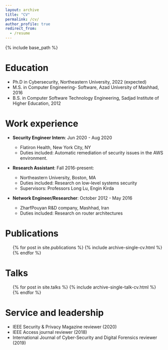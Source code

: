 ```yaml
---
layout: archive
title: "CV"
permalink: /cv/
author_profile: true
redirect_from:
  - /resume
---
```


{% include base_path %}

Education
======
* Ph.D in Cybersecurity, Northeastern University, 2022 (expected)
* M.S. in Computer Engineering- Software, Azad University of Mashhad, 2016
* B.S. in Computer Software Technology Engineering, Sadjad Institute of Higher Education, 2012

Work experience
======
* **Security Engineer Intern**: Jun 2020 - Aug 2020
  * Flatiron Health, New York City, NY
  * Duties included: Automatic remediation of security issues in the AWS environment.
  
* **Research Assistant**: Fall 2016-present: 
  * Northeastern University, Boston, MA
  * Duties included: Research on low-level systems security
  * Supervisors: Professors Long Lu, Engin Kirda

* **Network Engineer/Researcher**: October 2012 - May 2016
  * ZharfPouyan R&D company, Mashhad, Iran
  * Duties included: Research on router architectures 
  


<!-- Skills
======
* Vulnerability Analysis in C/C++
* Binary Analysis
  * Sub-skill 2.1
  * Sub-skill 2.2
  * Sub-skill 2.3
* Skill 3 -->

Publications
======
  <ul>{% for post in site.publications %}
    {% include archive-single-cv.html %}
  {% endfor %}</ul>
  
Talks
======
  <ul>{% for post in site.talks %}
    {% include archive-single-talk-cv.html %}
  {% endfor %}</ul>
  
<!-- Teaching
======
  <ul>{% for post in site.teaching %}
    {% include archive-single-cv.html %}
  {% endfor %}</ul>
   -->
Service and leadership
======
  * IEEE Security & Privacy Magazine reviewer (2020)
  * IEEE Access journal reviewer (2018)
  * International Journal of Cyber-Security and Digital Forensics reviewer (2019) 
